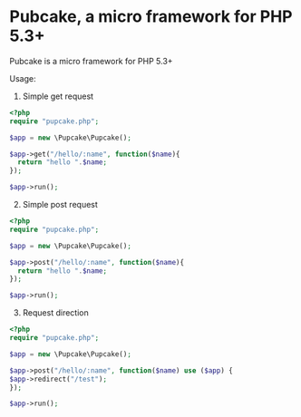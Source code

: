 Pubcake, a micro framework for PHP 5.3+
=============================

Pubcake is a micro framework for PHP 5.3+

Usage:

1. Simple get request
```php
<?php
require "pupcake.php";

$app = new \Pupcake\Pupcake();

$app->get("/hello/:name", function($name){
  return "hello ".$name;
});

$app->run();
```

2. Simple post request
```php
<?php
require "pupcake.php";

$app = new \Pupcake\Pupcake();

$app->post("/hello/:name", function($name){
  return "hello ".$name;
});

$app->run();
```

3. Request direction
```php
<?php
require "pupcake.php";

$app = new \Pupcake\Pupcake();

$app->post("/hello/:name", function($name) use ($app) {
$app->redirect("/test");
});

$app->run();
```
